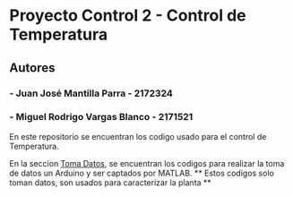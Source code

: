 # Proyecto Control 2  - Control de Temperatura

## Autores
### - Juan José Mantilla Parra - 2172324
###  - Miguel Rodrigo Vargas Blanco - 2171521

En este repositorio se encuentran los codigo usado para el control de Temperatura.

En la seccion [Toma Datos](https://github.com/Grexilo/Proyecto-Control-Temperatura/tree/main/Toma%20Datos), se encuentran los codigos para realizar la toma de datos un Arduino y ser captados por MATLAB. ** Estos codigos solo toman datos, son usados para caracterizar la planta ** 

